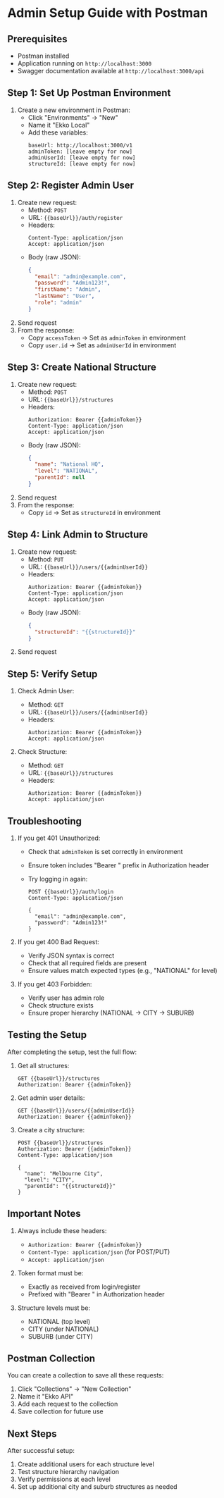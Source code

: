 # Admin Setup Guide with Postman

## Prerequisites

- Postman installed
- Application running on `http://localhost:3000`
- Swagger documentation available at `http://localhost:3000/api`

## Step 1: Set Up Postman Environment

1. Create a new environment in Postman:
   - Click "Environments" → "New"
   - Name it "Ekko Local"
   - Add these variables:
     ```
     baseUrl: http://localhost:3000/v1
     adminToken: [leave empty for now]
     adminUserId: [leave empty for now]
     structureId: [leave empty for now]
     ```

## Step 2: Register Admin User

1. Create new request:
   - Method: `POST`
   - URL: `{{baseUrl}}/auth/register`
   - Headers:
     ```
     Content-Type: application/json
     Accept: application/json
     ```
   - Body (raw JSON):
     ```json
     {
       "email": "admin@example.com",
       "password": "Admin123!",
       "firstName": "Admin",
       "lastName": "User",
       "role": "admin"
     }
     ```
2. Send request
3. From the response:
   - Copy `accessToken` → Set as `adminToken` in environment
   - Copy `user.id` → Set as `adminUserId` in environment

## Step 3: Create National Structure

1. Create new request:
   - Method: `POST`
   - URL: `{{baseUrl}}/structures`
   - Headers:
     ```
     Authorization: Bearer {{adminToken}}
     Content-Type: application/json
     Accept: application/json
     ```
   - Body (raw JSON):
     ```json
     {
       "name": "National HQ",
       "level": "NATIONAL",
       "parentId": null
     }
     ```
2. Send request
3. From the response:
   - Copy `id` → Set as `structureId` in environment

## Step 4: Link Admin to Structure

1. Create new request:
   - Method: `PUT`
   - URL: `{{baseUrl}}/users/{{adminUserId}}`
   - Headers:
     ```
     Authorization: Bearer {{adminToken}}
     Content-Type: application/json
     Accept: application/json
     ```
   - Body (raw JSON):
     ```json
     {
       "structureId": "{{structureId}}"
     }
     ```
2. Send request

## Step 5: Verify Setup

1. Check Admin User:

   - Method: `GET`
   - URL: `{{baseUrl}}/users/{{adminUserId}}`
   - Headers:
     ```
     Authorization: Bearer {{adminToken}}
     Accept: application/json
     ```

2. Check Structure:
   - Method: `GET`
   - URL: `{{baseUrl}}/structures`
   - Headers:
     ```
     Authorization: Bearer {{adminToken}}
     Accept: application/json
     ```

## Troubleshooting

1. If you get 401 Unauthorized:

   - Check that `adminToken` is set correctly in environment
   - Ensure token includes "Bearer " prefix in Authorization header
   - Try logging in again:

     ```http
     POST {{baseUrl}}/auth/login
     Content-Type: application/json

     {
       "email": "admin@example.com",
       "password": "Admin123!"
     }
     ```

2. If you get 400 Bad Request:

   - Verify JSON syntax is correct
   - Check that all required fields are present
   - Ensure values match expected types (e.g., "NATIONAL" for level)

3. If you get 403 Forbidden:
   - Verify user has admin role
   - Check structure exists
   - Ensure proper hierarchy (NATIONAL → CITY → SUBURB)

## Testing the Setup

After completing the setup, test the full flow:

1. Get all structures:

   ```http
   GET {{baseUrl}}/structures
   Authorization: Bearer {{adminToken}}
   ```

2. Get admin user details:

   ```http
   GET {{baseUrl}}/users/{{adminUserId}}
   Authorization: Bearer {{adminToken}}
   ```

3. Create a city structure:

   ```http
   POST {{baseUrl}}/structures
   Authorization: Bearer {{adminToken}}
   Content-Type: application/json

   {
     "name": "Melbourne City",
     "level": "CITY",
     "parentId": "{{structureId}}"
   }
   ```

## Important Notes

1. Always include these headers:

   - `Authorization: Bearer {{adminToken}}`
   - `Content-Type: application/json` (for POST/PUT)
   - `Accept: application/json`

2. Token format must be:

   - Exactly as received from login/register
   - Prefixed with "Bearer " in Authorization header

3. Structure levels must be:
   - NATIONAL (top level)
   - CITY (under NATIONAL)
   - SUBURB (under CITY)

## Postman Collection

You can create a collection to save all these requests:

1. Click "Collections" → "New Collection"
2. Name it "Ekko API"
3. Add each request to the collection
4. Save collection for future use

## Next Steps

After successful setup:

1. Create additional users for each structure level
2. Test structure hierarchy navigation
3. Verify permissions at each level
4. Set up additional city and suburb structures as needed
